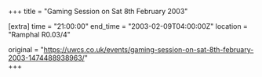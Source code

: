 +++
title = "Gaming Session on Sat 8th February 2003"

[extra]
time = "21:00:00"
end_time = "2003-02-09T04:00:00Z"
location = "Ramphal R0.03/4"

original = "https://uwcs.co.uk/events/gaming-session-on-sat-8th-february-2003-1474488938963/"    
+++




